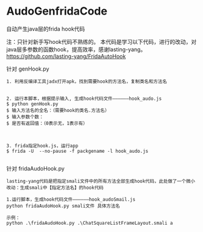 # AudoGenfridaCode
自动产生java层的frida hook代码


注：只针对新手写hook代码不熟练的。
本代码是学习以下代码，进行的改动，对java层多参数的函数hook，提高效率，感谢lasting-yang。
https://github.com/lasting-yang/FridaAutoHook 



针对 genHook.py
```
1. 利用反编译工具jadx打开apk，找到需要hook的方法名，复制类名和方法名
 

2. 运行本脚本，根据提示输入, 生成hook代码文件——————hook_audo.js
$ python genHook.py
$ 输入方法名的全名：（需要hook的类名.方法名）
$ 输入参数个数：
$ 是否有返回值：（0表示无，1表示有）



3. frida指定hook.js，运行app
$ frida -U  --no-pause -f packgename -l hook_audo.js 


```


针对 fridaAudoHook.py
```
lasting-yang代码是把指定smali文件中的所有方法全部生成hook代码，此处做了一个微小改动：生成smali中【指定方法名】的hook代码

1.运行脚本，生成hook代码文件——————hook_audoSmail.js
python fridaAudoHook.py smali文件 具体方法名

示例：
python .\fridaAudoHook.py .\ChatSquareListFrameLayout.smali a

```


